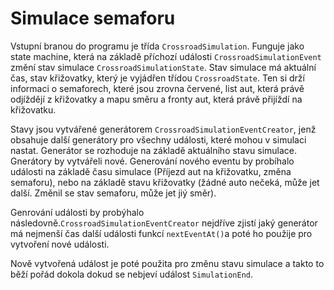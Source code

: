 # Simulace semaforu

Vstupní branou do programu je třída `CrossroadSimulation`. Funguje jako state machine, která na základě příchozí
události `CrossroadSimulationEvent` změní stav simulace `CrossroadSimulationState`. Stav simulace má aktuální čas, stav
křižovatky, který je vyjádřen třídou `CrossroadState`. Ten si drží informaci o semaforech, které jsou zrovna červené,
list aut, která právě odjíždějí z křižovatky a mapu směru a fronty aut, která právě přijíždí na křižovatku.

Stavy jsou vytvářené generátorem `CrossroadSimulationEventCreator`, jenž obsahuje další generátory pro všechny události,
které mohou v simulaci nastat. Generátor se rozhoduje na základě aktuálního stavu simulace. Gnerátory by vytvářeli nové. Generování nového eventu by probíhalo
události na základě času simulace (Příjezd aut na křižovatku, změna semaforu), nebo na základě stavu křižovatky (žádné auto nečeká, může jet další. Změnil se stav semaforu, může jet jiý směr). 

Genrování události by probýhalo následovně.`CrossroadSimulationEventCreator`
nejdříve zjistí jaký generátor má nejmenší čas další události funkcí `nextEventAt()`a poté ho použije pro vytvoření nové
události.

Nově vytvořená událost je poté použita pro změnu stavu simulace a takto to běží pořád dokola dokud se nebjeví událost
`SimulationEnd`.